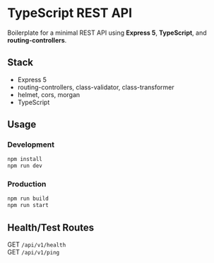 # TypeScript REST API

Boilerplate for a minimal REST API using **Express 5**, **TypeScript**, and **routing-controllers**.

## Stack

- Express 5
- routing-controllers, class-validator, class-transformer
- helmet, cors, morgan
- TypeScript

## Usage

### Development

```bash
npm install
npm run dev
```

### Production

```bash
npm run build
npm run start
```

## Health/Test Routes

GET `/api/v1/health`  
GET `/api/v1/ping`

